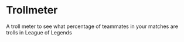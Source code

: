# Trollmeter
A troll meter to see what percentage of teammates in your matches are trolls in League of Legends
